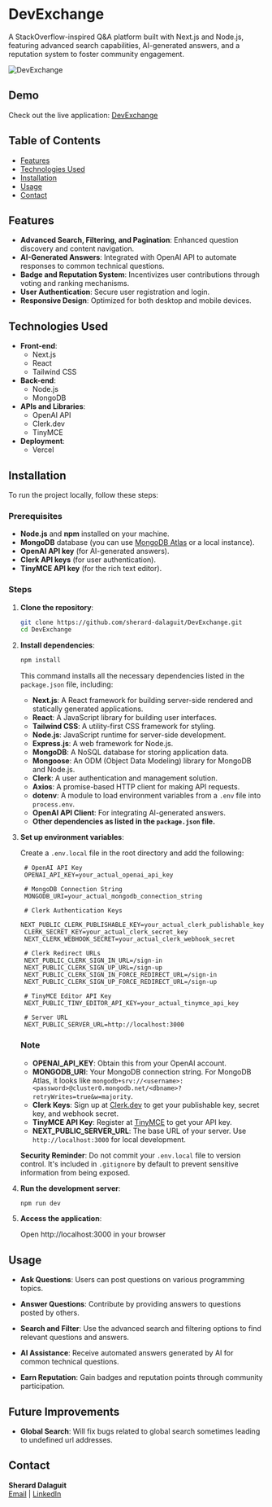 # DevExchange

A StackOverflow-inspired Q&A platform built with Next.js and Node.js, featuring advanced search capabilities, AI-generated answers, and a reputation system to foster community engagement.

![DevExchange](https://github.com/user-attachments/assets/39fc80bd-a9d4-4af7-9baa-f472497e5efd)


## Demo

Check out the live application: [DevExchange](https://dev-exchange-sherard-dalaguits-projects.vercel.app)

## Table of Contents

- [Features](#features)
- [Technologies Used](#technologies-used)
- [Installation](#installation)
- [Usage](#usage)
- [Contact](#contact)

## Features

- **Advanced Search, Filtering, and Pagination**: Enhanced question discovery and content navigation.
- **AI-Generated Answers**: Integrated with OpenAI API to automate responses to common technical questions.
- **Badge and Reputation System**: Incentivizes user contributions through voting and ranking mechanisms.
- **User Authentication**: Secure user registration and login.
- **Responsive Design**: Optimized for both desktop and mobile devices.

## Technologies Used

- **Front-end**:
  - Next.js
  - React
  - Tailwind CSS
- **Back-end**:
  - Node.js
  - MongoDB
- **APIs and Libraries**:
  - OpenAI API
  - Clerk.dev
  - TinyMCE
- **Deployment**:
  - Vercel

## Installation

To run the project locally, follow these steps:

### Prerequisites

- **Node.js** and **npm** installed on your machine.
- **MongoDB** database (you can use [MongoDB Atlas](https://www.mongodb.com/cloud/atlas) or a local instance).
- **OpenAI API key** (for AI-generated answers).
- **Clerk API keys** (for user authentication).
- **TinyMCE API key** (for the rich text editor).

### Steps

1. **Clone the repository**:

   ```bash
   git clone https://github.com/sherard-dalaguit/DevExchange.git
   cd DevExchange

2. **Install dependencies**:

   ```bash
   npm install
   ```
   This command installs all the necessary dependencies listed in the `package.json` file, including:

    - **Next.js**: A React framework for building server-side rendered and statically generated applications.
    - **React**: A JavaScript library for building user interfaces.
    - **Tailwind CSS**: A utility-first CSS framework for styling.
    - **Node.js**: JavaScript runtime for server-side development.
    - **Express.js**: A web framework for Node.js.
    - **MongoDB**: A NoSQL database for storing application data.
    - **Mongoose**: An ODM (Object Data Modeling) library for MongoDB and Node.js.
    - **Clerk**: A user authentication and management solution.
    - **Axios**: A promise-based HTTP client for making API requests.
    - **dotenv**: A module to load environment variables from a `.env` file into `process.env`.
    - **OpenAI API Client**: For integrating AI-generated answers.
    - **Other dependencies as listed in the `package.json` file.**


3. **Set up environment variables**:

   Create a `.env.local` file in the root directory and add the following:
   ```env
    # OpenAI API Key
    OPENAI_API_KEY=your_actual_openai_api_key

    # MongoDB Connection String
    MONGODB_URI=your_actual_mongodb_connection_string

    # Clerk Authentication Keys
    NEXT_PUBLIC_CLERK_PUBLISHABLE_KEY=your_actual_clerk_publishable_key
    CLERK_SECRET_KEY=your_actual_clerk_secret_key
    NEXT_CLERK_WEBHOOK_SECRET=your_actual_clerk_webhook_secret

    # Clerk Redirect URLs
    NEXT_PUBLIC_CLERK_SIGN_IN_URL=/sign-in
    NEXT_PUBLIC_CLERK_SIGN_UP_URL=/sign-up
    NEXT_PUBLIC_CLERK_SIGN_IN_FORCE_REDIRECT_URL=/sign-in
    NEXT_PUBLIC_CLERK_SIGN_UP_FORCE_REDIRECT_URL=/sign-up

    # TinyMCE Editor API Key
    NEXT_PUBLIC_TINY_EDITOR_API_KEY=your_actual_tinymce_api_key

    # Server URL
    NEXT_PUBLIC_SERVER_URL=http://localhost:3000
    ```

      ### Note
      
      - **OPENAI_API_KEY**: Obtain this from your OpenAI account.
      - **MONGODB_URI**: Your MongoDB connection string. For MongoDB Atlas, it looks like `mongodb+srv://<username>:<password>@cluster0.mongodb.net/<dbname>?retryWrites=true&w=majority`.
      - **Clerk Keys**: Sign up at [Clerk.dev](https://clerk.dev/) to get your publishable key, secret key, and webhook secret.
      - **TinyMCE API Key**: Register at [TinyMCE](https://www.tiny.cloud/) to get your API key.
      - **NEXT_PUBLIC_SERVER_URL**: The base URL of your server. Use `http://localhost:3000` for local development.
      
      **Security Reminder**: Do not commit your `.env.local` file to version control. It's included in `.gitignore` by default to prevent sensitive information from being exposed.

4. **Run the development server**:

   ```bash
   npm run dev

5. **Access the application**:

   Open http://localhost:3000 in your browser

## Usage

- **Ask Questions**: Users can post questions on various programming topics.

- **Answer Questions**: Contribute by providing answers to questions posted by others.

- **Search and Filter**: Use the advanced search and filtering options to find relevant questions and answers.

- **AI Assistance**: Receive automated answers generated by AI for common technical questions.

- **Earn Reputation**: Gain badges and reputation points through community participation.

## Future Improvements

- **Global Search**: Will fix bugs related to global search sometimes leading to undefined url addresses.

## Contact

**Sherard Dalaguit**  
[Email](mailto:sherard.softwaredev@gmail.com) | [LinkedIn](https://www.linkedin.com/in/sherard-d)

